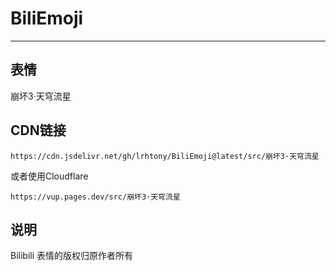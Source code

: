 # BiliEmoji
---
## 表情
崩坏3·天穹流星
## CDN链接
```
https://cdn.jsdelivr.net/gh/lrhtony/BiliEmoji@latest/src/崩坏3·天穹流星
```
或者使用Cloudflare
```
https://vup.pages.dev/src/崩坏3·天穹流星
```
## 说明
Bilibili 表情的版权归原作者所有
